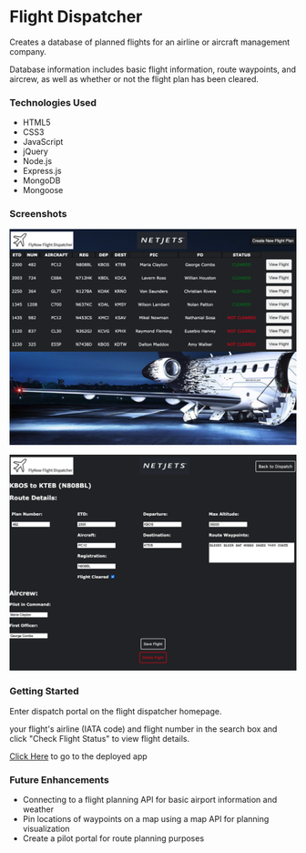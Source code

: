 # Flight Dispatcher
Creates a database of planned flights for an airline or aircraft management company.

Database information includes basic flight information, route waypoints, and aircrew,
as well as whether or not the flight plan has been cleared.

### Technologies Used
* HTML5
* CSS3
* JavaScript
* jQuery
* Node.js
* Express.js
* MongoDB
* Mongoose

### Screenshots
![screenshot1](pics/ss1.png)

![screenshot1](pics/ss2.png)

### Getting Started
Enter dispatch portal on the flight dispatcher homepage.

your flight's airline (IATA code) and flight number in the search box and click "Check Flight Status" to view flight details.

[Click Here](https://maydayjimmy.github.io/Flight-Tracker-1/) to go to the deployed app

### Future Enhancements
* Connecting to a flight planning API for basic airport information and weather
* Pin locations of waypoints on a map using a map API for planning visualization
* Create a pilot portal for route planning purposes